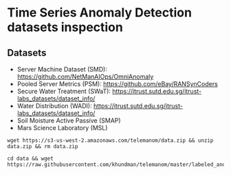 # Time Series Anomaly Detection datasets inspection

## Datasets
- Server Machine Dataset (SMD): https://github.com/NetManAIOps/OmniAnomaly
- Pooled Server Metrics (PSM): https://github.com/eBay/RANSynCoders
- Secure Water Treatment (SWaT): https://itrust.sutd.edu.sg/itrust-labs_datasets/dataset_info/
- Water Distribution (WADI): https://itrust.sutd.edu.sg/itrust-labs_datasets/dataset_info/
- Soil Moisture Active Passive (SMAP)
- Mars Science Laboratory (MSL)
```shell
wget https://s3-us-west-2.amazonaws.com/telemanom/data.zip && unzip data.zip && rm data.zip

cd data && wget https://raw.githubusercontent.com/khundman/telemanom/master/labeled_anomalies.csv
```

